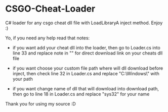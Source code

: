 # CSGO-Cheat-Loader
C# loader for any csgo cheat dll file with LoadLibraryA inject method. Enjoy :)

Yo, if you need any help read that notes:

- if you want add your cheat dll into the loader, then
go to Loader.cs into line 33 and replace note in "" for direct download link on your cheats dll file

- if you want choose your custom file path where will dll download before inject, then
check line 32 in Loader.cs and replace "C:\\Windows\\" with your path

- if you want change name of dll that will download into download path, then
go to line 18 in Loader.cs and replace "sys32" for your name

Thank you for using my source :D
